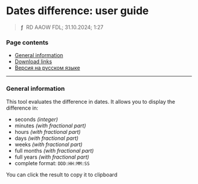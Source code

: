 # Dates difference: user guide
> **ƒ** &nbsp;RD AAOW FDL; 31.10.2024; 1:27



### Page contents

- [General information](#general-information)
- [Download links](https://adslbarxatov.github.io/DPArray#dates-difference)
- [Версия на русском языке](https://adslbarxatov.github.io/DatesDifference/ru)

---

### General information

This tool evaluates the difference in dates. It allows you to display the difference in:
- seconds *(integer)*
- minutes *(with fractional part)*
- hours *(with fractional part)*
- days *(with fractional part)*
- weeks *(with fractional part)*
- full months *(with fractional part)*
- full years *(with fractional part)*
- complete format: `DDD:HH:MM:SS`

You can click the result to copy it to clipboard
